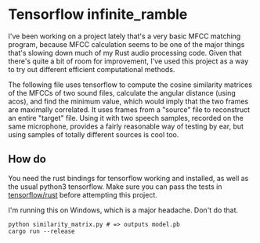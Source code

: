 # Tensorflow infinite_ramble

I've been working on a project lately that's a very basic MFCC matching
program, because MFCC calculation seems to be one of the major things that's
slowing down much of my Rust audio processing code. Given that there's quite
a bit of room for improvement, I've used this project as a way to try out
different efficient computational methods. 

The following file uses tensorflow to compute the cosine similarity matrices
of the MFCCs of two sound files, calculate the angular distance (using acos),
and find the minimum value, which would imply that the two frames are
maximally correlated. It uses frames from a "source" file to reconstruct an
entire "target" file. Using it with two speech samples, recorded on the same
microphone, provides a fairly reasonable way of testing by ear, but using
samples of totally different sources is cool too.

## How do

You need the rust bindings for tensorflow working and installed, as well as
the usual python3 tensorflow. Make sure you can pass the tests in
[tensorflow/rust](https://github.com/tensorflow/rust) before attempting this
project.

I'm running this on Windows, which is a major headache. Don't do that.

```
python similarity_matrix.py # => outputs model.pb
cargo run --release
```

